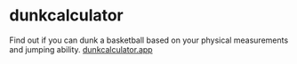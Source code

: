 # dunkcalculator
 Find out if you can dunk a basketball based on your physical measurements and jumping ability.
[dunkcalculator.app](https://www.dunkcalculator.app)
